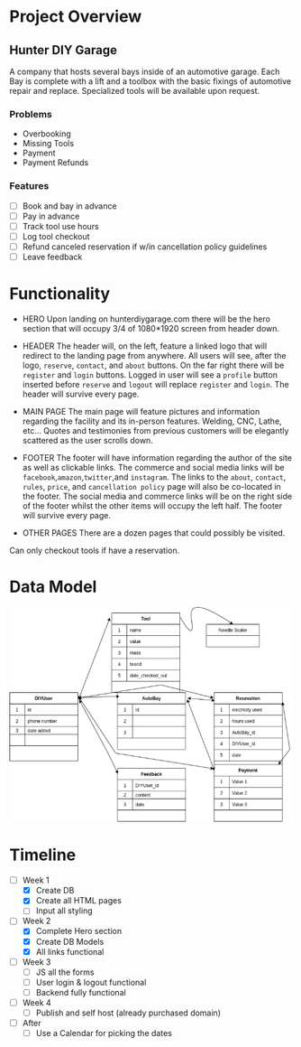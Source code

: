 # Project Overview

## Hunter DIY Garage

A company that hosts several bays inside of an automotive garage.  Each Bay is complete with a lift and a toolbox with the basic fixings of automotive repair and replace.  Specialized tools will be available upon request.

### Problems

- Overbooking
- Missing Tools
- Payment
- Payment Refunds

### Features

- [ ] Book and bay in advance
- [ ] Pay in advance
- [ ] Track tool use hours
- [ ] Log tool checkout
- [ ] Refund canceled reservation if w/in cancellation policy guidelines
- [ ] Leave feedback

# Functionality

- HERO
Upon landing on hunterdiygarage.com there will be the hero section that will occupy 3/4 of 1080*1920 screen from header down.  

- HEADER
The header will, on the left, feature a linked logo that will redirect to the landing page from anywhere.  All users will see, after the logo, `reserve`, `contact`, and `about` buttons.  On the far right there will be `register` and `login` buttons.  Logged in user will see a `profile` button inserted before `reserve` and `logout` will replace `register` and `login`.  The header will survive every page.

- MAIN PAGE
The main page will feature pictures and information regarding the facility and its in-person features.  Welding, CNC, Lathe, etc...  Quotes and testimonies from previous customers will be elegantly scattered as the user scrolls down. 

- FOOTER
The footer will have information regarding the author of the site as well as clickable links.  The commerce and social media links will be `facebook`,`amazon`,`twitter`,and `instagram`.  The links to the `about`, `contact`, `rules`, `price`, and `cancellation policy` page will also be co-located in the footer.  The social media and commerce links will be on the right side of the footer whilst the other items will occupy the left half.  The footer will survive every page.

- OTHER PAGES
There are a dozen pages that could possibly be visited.  

Can only checkout tools if have a reservation. 

# Data Model
![DB visual](capstone/capstone/static/img/DB_chart.png)

# Timeline

- [ ] Week 1
    - [X] Create DB
    - [X] Create all HTML pages
    - [ ] Input all styling
    
- [ ] Week 2
    - [X] Complete Hero section
    - [X] Create DB Models 
    - [X] All links functional

- [ ] Week 3
    - [ ] JS all the forms
    - [ ] User login & logout functional
    - [ ] Backend fully functional 

- [ ] Week 4
    - [ ] Publish and self host (already purchased domain)

- [ ] After
    - [ ] Use a Calendar for picking the dates
